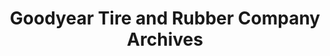 ---
layout: repo
title: "Goodyear Tire and Rubber Company Archives"
id: 228
permalink: repos/228/
---